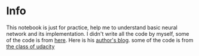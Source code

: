 # Info
This notebook is just for practice, help me to understand basic neural network and its implementation.
I didn't write all the code by myself,
some of the code is from [here](https://github.com/mnielsen/neural-networks-and-deep-learning).
Here is his [author's blog](http://neuralnetworksanddeeplearning.com/).
some of the code is from [the class of udacity](https://classroom.udacity.com/courses/ud730/lessons/6370362152/concepts/63798118150923)